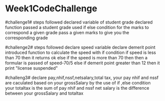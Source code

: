 # Week1CodeChallenge
#challenge1#
steps followed
declared variable of student grade
declared function passed a student grade 
used if else condition for the marks to correspond a given grade 
pass a given marks to give you the corresponding grade

#challenge2#
steps followed 
declare speed variable
declare demerit point
introduced function to calculate the speed with if condition 
if speed is less than 70 then it returns ok
else if the speed is more than 70 then then a formular is passed of speed-70/5 
else if demerit point greater than 12 then it print "license suspended"

#challeng3#
declare pay,nhif,nssf,netsalary,total tax,
your pay nhif and nssf are caculated based on your grossSalary by the use of if ,else condition
your totaltax is the sum of pay nhif and nssf
net salary is the difference between your grossSalary and totaltax
